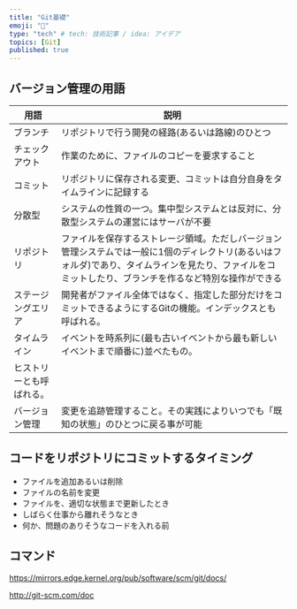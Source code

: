 ```yaml
---
title: "Git基礎"
emoji: "🤖"
type: "tech" # tech: 技術記事 / idea: アイデア
topics: [Git]
published: true
---
```


## バージョン管理の用語

| 用語 | 説明 |
| ---- | ---- |
| ブランチ | リポジトリで行う開発の経路(あるいは路線)のひとつ |
| チェックアウト | 作業のために、ファイルのコピーを要求すること |
| コミット | リポジトリに保存される変更、コミットは自分自身をタイムラインに記録する |
| 分散型 | システムの性質の一つ。集中型システムとは反対に、分散型システムの運営にはサーバが不要 |
| リポジトリ | ファイルを保存するストレージ領域。ただしバージョン管理システムでは一般に1個のディレクトリ(あるいはフォルダ)であり、タイムラインを見たり、ファイルをコミットしたり、ブランチを作るなど特別な操作ができる |
| ステージングエリア | 開発者がファイル全体ではなく、指定した部分だけをコミットできるようにするGitの機能。インデックスとも呼ばれる。 |
| タイムライン | イベントを時系列に(最も古いイベントから最も新しいイベントまで順番に)並べたもの。
ヒストリーとも呼ばれる。 |
| バージョン管理 | 変更を追跡管理すること。その実践によりいつでも「既知の状態」のひとつに戻る事が可能 |

## コードをリポジトリにコミットするタイミング
- ファイルを追加あるいは削除
- ファイルの名前を変更
- ファイルを、適切な状態まで更新したとき
- しばらく仕事から離れそうなとき
- 何か、問題のありそうなコードを入れる前

## コマンド
https://mirrors.edge.kernel.org/pub/software/scm/git/docs/

http://git-scm.com/doc